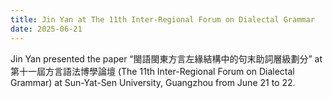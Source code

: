 ```yaml
---
title: Jin Yan at The 11th Inter-Regional Forum on Dialectal Grammar
date: 2025-06-21
---
```


Jin Yan presented the paper “閩語閩東方言左緣結構中的句末助詞層級劃分” at 第十一屆方言語法博學論壇 (The 11th Inter-Regional Forum on Dialectal Grammar) at Sun-Yat-Sen University, Guangzhou from June 21 to 22.
<!--more-->
